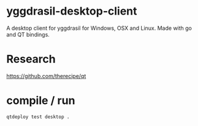 # yggdrasil-desktop-client
A desktop client for yggdrasil for Windows, OSX and Linux. Made with go and QT bindings.


# Research

https://github.com/therecipe/qt

# compile / run

```
qtdeploy test desktop .
```
